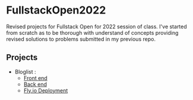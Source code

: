 # FullstackOpen2022
Revised projects for Fullstack Open for 2022 session of class. I've started from scratch as to be thorough with understand of concepts providing revised solutions to problems submitted in my previous repo. 


## Projects
* Bloglist : 
  - [Front end](https://github.com/matnreyes/FullstackOpen2022/tree/main/part5/bloglist-frontend) 
  - [Back end](https://github.com/matnreyes/FullstackOpen2022/tree/main/part4/bloglist) 
  - [Fly.io Deployment](https://matnreyes-bloglist.fly.dev/)